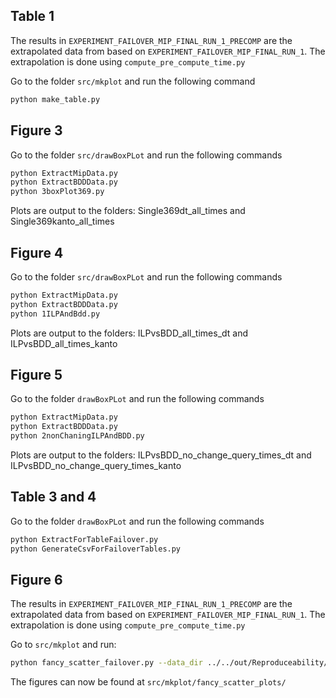 ## Table 1
The results in `EXPERIMENT_FAILOVER_MIP_FINAL_RUN_1_PRECOMP` are the extrapolated data from based on `EXPERIMENT_FAILOVER_MIP_FINAL_RUN_1`. The extrapolation is done using `compute_pre_compute_time.py`

Go to the folder `src/mkplot` and run the following command
```bash
python make_table.py
```
## Figure 3
Go to the folder `src/drawBoxPLot` and run the following commands
```bash
python ExtractMipData.py
python ExtractBDDData.py
python 3boxPlot369.py

```
Plots are output to the folders:
Single369dt_all_times and Single369kanto_all_times


## Figure 4
Go to the folder `src/drawBoxPLot` and run the following commands
```bash
python ExtractMipData.py
python ExtractBDDData.py
python 1ILPAndBdd.py

```
Plots are output to the folders:
ILPvsBDD_all_times_dt and ILPvsBDD_all_times_kanto

## Figure 5
Go to the folder `drawBoxPLot` and run the following commands
```bash
python ExtractMipData.py
python ExtractBDDData.py
python 2nonChaningILPAndBDD.py 

```
Plots are output to the folders:
ILPvsBDD_no_change_query_times_dt and  ILPvsBDD_no_change_query_times_kanto

## Table 3 and 4
Go to the folder `drawBoxPLot` and run the following commands
```bash
python ExtractForTableFailover.py
python GenerateCsvForFailoverTables.py
```

## Figure 6
The results in `EXPERIMENT_FAILOVER_MIP_FINAL_RUN_1_PRECOMP` are the extrapolated data from based on `EXPERIMENT_FAILOVER_MIP_FINAL_RUN_1`. The extrapolation is done using `compute_pre_compute_time.py`

Go to `src/mkplot` and run:

```bash
python fancy_scatter_failover.py --data_dir ../../out/Reproduceability/EXPERIMENT_FAILOVER_MIP_FINAL_RUN_1_PRECOMP/results ../../out/Reproduceability/EXPERIMENT_FAILOVER_BUILD_QUERY_RUN_D1_9/results --save_dir=Reproduceability/Figure_6/ --plot_rows=topology --plot_cols=fake_col --line_values demands experiment --x_axis par5 --aggregate=file --y_axis failover_plus_build_time --change_values_file topology  --config ./plot_configs/fig6.json --max_y -1
```

The figures can now be found at `src/mkplot/fancy_scatter_plots/`